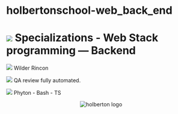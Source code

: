 # holbertonschool-web_back_end
<h1><img src="https://img.icons8.com/ios-filled/60/000000/machine-learning.png"/> Specializations - Web Stack programming ― Backend</h1>

<p><img src="https://img.icons8.com/ios-filled/14/000000/user-male-circle.png"/> Wilder Rincon</p>

<p><img src="https://img.icons8.com/material/19/000000/checkbox--v2.png"/> QA review fully automated.</p>

<p><img src="https://img.icons8.com/material/20/000000/add-tag--v1.png"/> Phyton - Bash - TS </p>

<p align="center"><img src="https://blog.holbertonschool.com/wp-content/uploads/2020/04/unnamed-2.png" alt="holberton logo" </p>
